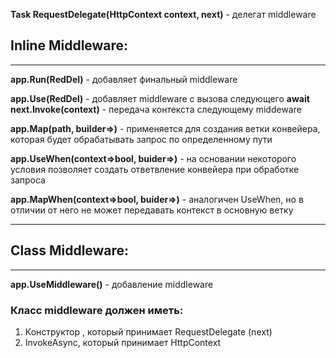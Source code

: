 **Task RequestDelegate(HttpContext context, next)** - делегат middleware

## Inline Middleware:

---

**app.Run(RedDel)** - добавляет финальный middleware

**app.Use(RedDel)** - добавляет middleware с вызова следующего **await next.Invoke(context)** - передача контекста следующему middeware

**app.Map(path, builder=>)** - применяется для создания ветки конвейера, которая будет обрабатывать запрос по определенному пути

**app.UseWhen(context=>bool, buider=>)** - на основании некоторого условия позволяет создать ответвление конвейера при обработке запроса

**app.MapWhen(context=>bool, buider=>)** - аналогичен UseWhen, но в отличии от него не может передавать контекст в основную ветку

---

## Class Middleware:

---

**app.UseMiddleware()** - добавление middleware

### Класс middleware должен иметь:

1. Конструктор , который принимает RequestDelegate (next)
2. InvokeAsync, который принимает HttpContext